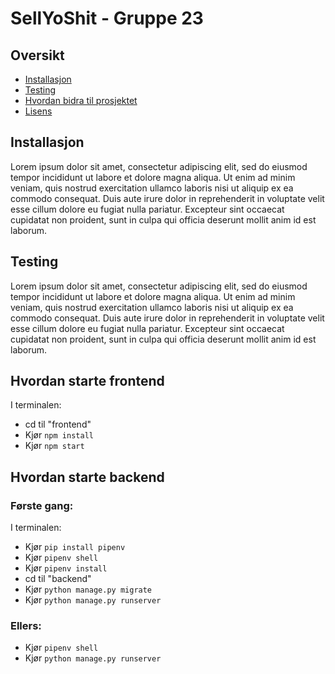 # SellYoShit - Gruppe 23

## Oversikt

- [Installasjon](#installasjon)
- [Testing](#testing)
- [Hvordan bidra til prosjektet](CONTRIBUTING.md)
- [Lisens](LICENSE.md)

## Installasjon

Lorem ipsum dolor sit amet, consectetur adipiscing elit, sed do eiusmod tempor incididunt ut labore et dolore magna aliqua. Ut enim ad minim veniam, quis nostrud exercitation ullamco laboris nisi ut aliquip ex ea commodo consequat. Duis aute irure dolor in reprehenderit in voluptate velit esse cillum dolore eu fugiat nulla pariatur. Excepteur sint occaecat cupidatat non proident, sunt in culpa qui officia deserunt mollit anim id est laborum.

## Testing

Lorem ipsum dolor sit amet, consectetur adipiscing elit, sed do eiusmod tempor incididunt ut labore et dolore magna aliqua. Ut enim ad minim veniam, quis nostrud exercitation ullamco laboris nisi ut aliquip ex ea commodo consequat. Duis aute irure dolor in reprehenderit in voluptate velit esse cillum dolore eu fugiat nulla pariatur. Excepteur sint occaecat cupidatat non proident, sunt in culpa qui officia deserunt mollit anim id est laborum.

## Hvordan starte frontend

I terminalen:

- cd til "frontend"
- Kjør `npm install`
- Kjør `npm start`

## Hvordan starte backend

### Første gang:

I terminalen:

- Kjør `pip install pipenv`
- Kjør `pipenv shell`
- Kjør `pipenv install`
- cd til "backend"
- Kjør `python manage.py migrate`
- Kjør `python manage.py runserver`

### Ellers:

- Kjør `pipenv shell`
- Kjør `python manage.py runserver`
